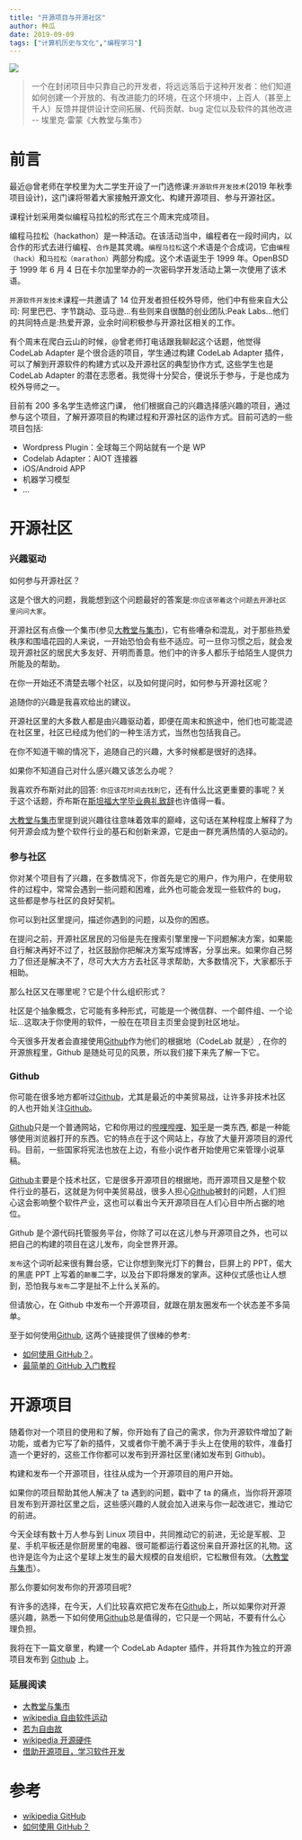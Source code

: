 ```yaml
---
title: "开源项目与开源社区"
author: 种瓜
date: 2019-09-09
tags: ["计算机历史与文化","编程学习"]
---
```


<img className="img-responsive" src="/img/opensource_log_93329a6e.png" />

> 一个在封闭项目中只靠自己的开发者，将远远落后于这种开发者：他们知道如何创建一个开放的、有改进能力的环境，在这个环境中，上百人（甚至上千人）反馈并提供设计空间拓展、代码贡献、bug 定位以及软件的其他改进 -- 埃里克·雷蒙《大教堂与集市》

# 前言

最近@曾老师在学校里为大二学生开设了一门选修课:`开源软件开发技术`(2019 年秋季项目设计)，这门课将带着大家接触开源文化、构建开源项目、参与开源社区。

课程计划采用类似编程马拉松的形式在三个周末完成项目。

<!--truncate-->

编程马拉松（hackathon）是一种活动。在该活动当中，编程者在一段时间内，以合作的形式去进行编程、`合作`是其灵魂。`编程马拉松`这个术语是个合成词，它由`编程（hack）`和`马拉松（marathon）`两部分构成。这个术语诞生于 1999 年。OpenBSD 于 1999 年 6 月 4 日在卡尔加里举办的一次密码学开发活动上第一次使用了该术语。

`开源软件开发技术`课程一共邀请了 14 位开发者担任校外导师，他们中有些来自大公司: 阿里巴巴、字节跳动、亚马逊...有些则来自很酷的创业团队:Peak Labs...他们的共同特点是:热爱开源，业余时间积极参与开源社区相关的工作。

有个周末在爬白云山的时候，@曾老师打电话跟我聊起这个话题，他觉得 CodeLab Adapter 是个很合适的项目，学生通过构建 CodeLab Adapter 插件，可以了解到开源软件的构建方式以及开源社区的典型协作方式, 这些学生也是 CodeLab Adapter 的潜在志愿者。我觉得十分契合，便说乐于参与，于是也成为校外导师之一。

目前有 200 多名学生选修这门课， 他们根据自己的兴趣选择感兴趣的项目，通过参与这个项目，了解开源项目的构建过程和开源社区的运作方式。目前可选的一些项目包括:

- Wordpress Plugin：全球每三个网站就有一个是 WP
- Codelab Adapter：AIOT 连接器
- iOS/Android APP
- 机器学习模型
- ...

# 开源社区

### 兴趣驱动

如何参与开源社区？

这是个很大的问题，我能想到这个问题最好的答案是:`你应该带着这个问题去开源社区里问问大家`。

开源社区有点像一个集市(参见[大教堂与集市](https://book.douban.com/subject/25881855/))，它有些嘈杂和混乱，对于那些热爱秩序和围墙花园的人来说，一开始恐怕会有些不适应。可一旦你习惯之后，就会发现开源社区的居民大多友好、开明而善意。他们中的许多人都乐于给陌生人提供力所能及的帮助。

在你一开始还不清楚去哪个社区，以及如何提问时，如何参与开源社区呢？

追随你的兴趣是我喜欢给出的建议。

开源社区里的大多数人都是由兴趣驱动着，即便在周末和旅途中，他们也可能混迹在社区里，社区已经成为他们的一种生活方式，当然也包括我自己。

在你不知道干嘛的情况下，追随自己的兴趣，大多时候都是很好的选择。

如果你不知道自己对什么感兴趣又该怎么办呢？

我喜欢乔布斯对此的回答: `你应该花时间去找到它`，还有什么比这更重要的事呢？关于这个话题，乔布斯在[斯坦福大学毕业典礼致辞](https://www.bilibili.com/video/av6423423/)也许值得一看。

[大教堂与集市](https://book.douban.com/subject/25881855/)里提到说兴趣往往意味着效率的巅峰，这句话在某种程度上解释了为何开源会成为整个软件行业的基石和创新来源，它是由一群充满热情的人驱动的。

### 参与社区

你对某个项目有了兴趣，在多数情况下，你首先是它的用户，作为用户，在使用软件的过程中，常常会遇到一些问题和困难，此外也可能会发现一些软件的 bug，这些都是参与社区的良好契机。

你可以到社区里提问，描述你遇到的问题，以及你的困惑。

在提问之前，开源社区居民的习俗是先在搜索引擎里搜一下问题解决方案，如果能自行解决再好不过了，社区鼓励你把解决方案写成博客，分享出来。如果你自己努力了但还是解决不了，尽可大大方方去社区寻求帮助，大多数情况下，大家都乐于相助。

那么社区又在哪里呢？它是个什么组织形式？

社区是个抽象概念，它可能有多种形式，可能是一个微信群、一个邮件组、一个论坛...这取决于你使用的软件，一般在在项目主页里会提到社区地址。

今天很多开发者会直接使用[Github](https://github.com/)作为他们的根据地（CodeLab 就是）, 在你的开源旅程里，Github 是随处可见的风景，所以我们接下来先了解一下它。

### Github

你可能在很多地方都听过[Github](https://github.com/)，尤其是最近的中美贸易战，让许多非技术社区的人也开始关注[Github](https://github.com/)。

[Github](https://github.com/)只是一个普通网站，它和你用过的[哔哩哔哩](https://www.bilibili.com)、[知乎](https://www.zhihu.com/)是一类东西, 都是一种能够使用浏览器打开的东西。它的特点在于这个网站上，存放了大量开源项目的源代码。目前，一些国家将宪法也放在上边，有些小说作者开始使用它来管理小说草稿。

[Github](https://github.com/)主要是个技术社区，它是很多开源项目的根据地，而开源项目又是整个软件行业的基石，这就是为何中美贸易战，很多人担心[Github](https://github.com/)被封的问题，人们担心这会影响整个软件产业，这也可以看出今天开源项目在人们心目中所占据的地位。

Github 是个源代码托管服务平台，你除了可以在这儿参与开源项目之外，也可以把自己的构建的项目在这儿发布，向全世界开源。

`发布`这个词听起来很有舞台感，它让你想到聚光灯下的舞台，巨屏上的 PPT，偌大的黑底 PPT 上写着的`颠覆`二字，以及台下即将爆发的掌声。这种仪式感也让人想到，恐怕我与`发布`二字是扯不上什么关系的。

但请放心，在 Github 中发布一个开源项目，就跟在朋友圈发布一个状态差不多简单。

至于如何使用[Github](https://github.com/), 这两个链接提供了很棒的参考:

- [如何使用 GitHub？](https://www.zhihu.com/question/20070065/answer/79557687)。
- [最简单的 GitHub 入门教程](https://www.bilibili.com/video/av4857819/)

# 开源项目

随着你对一个项目的使用和了解，你开始有了自己的需求，你为开源软件增加了新功能，或者为它写了新的插件，又或者你干脆不满于手头上在使用的软件，准备打造一个更好的，这些工作你都可以发布到开源社区里(诸如发布到 Github)。

构建和发布一个开源项目，往往从成为一个开源项目的用户开始。

如果你的项目帮助其他人解决了 ta 遇到的问题，戳中了 ta 的痛点，当你将开源项目发布到开源社区里之后，这些感兴趣的人就会加入进来与你一起改进它，推动它的前进。

今天全球有数十万人参与到 Linux 项目中，共同推动它的前进，无论是军舰、卫星、手机平板还是你厨房里的电器、很可能都运行着这份来自开源社区的礼物。这也许是迄今为止这个星球上发生的最大规模的自发组织，它松散但有效。（[大教堂与集市](https://book.douban.com/subject/25881855/)）。

那么你要如何发布你的开源项目呢?

有许多的选择，在今天，人们比较喜欢把它发布在[Github](https://github.com/)上，所以如果你对开源感兴趣，熟悉一下如何使用[Github](https://github.com/)总是值得的，它只是一个网站，不要有什么心理负担。

我将在下一篇文章里，构建一个 CodeLab Adapter 插件，并将其作为独立的开源项目发布到 [Github](https://github.com/) 上。

### 延展阅读

- [大教堂与集市](https://book.douban.com/subject/25881855/)
- [wikipedia 自由软件运动](https://zh.wikipedia.org/zh/%E8%87%AA%E7%94%B1%E8%BD%AF%E4%BB%B6%E8%BF%90%E5%8A%A8)
- [若为自由故](https://book.douban.com/subject/26314527/)
- [wikipedia 开源硬件](https://zh.wikipedia.org/zh/%E9%96%8B%E6%BA%90%E7%A1%AC%E4%BB%B6)
- [借助开源项目，学习软件开发](https://teamhost.gitbooks.io/learn-coding-with-open-source/zh/index.html)

# 参考

- [wikipedia GitHub](https://zh.wikipedia.org/wiki/GitHub)
- [如何使用 GitHub？](https://www.zhihu.com/question/20070065/answer/79557687)
